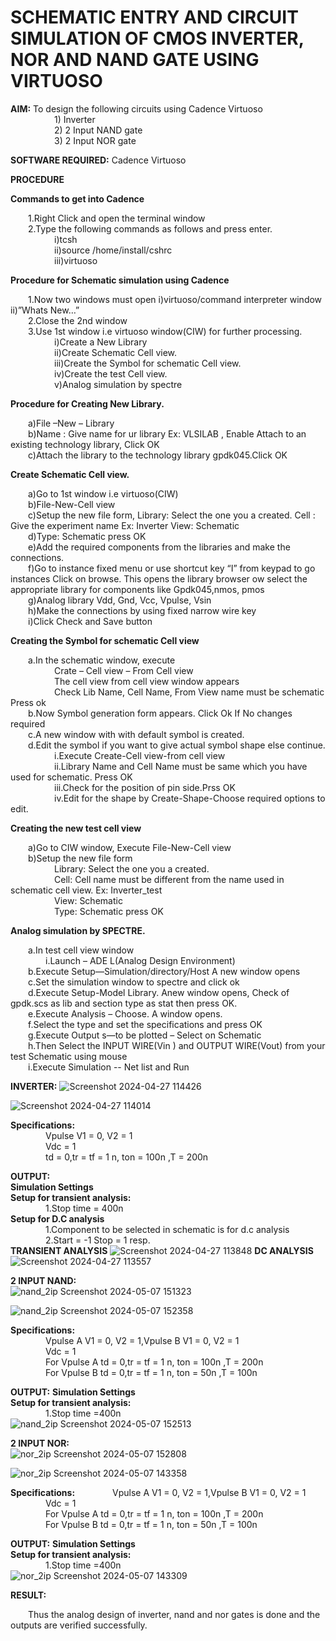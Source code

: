 #  SCHEMATIC ENTRY AND CIRCUIT SIMULATION OF CMOS INVERTER, NOR AND NAND GATE USING VIRTUOSO

**AIM:** To design the following circuits using Cadence Virtuoso<br>
&emsp;&emsp;&emsp;&emsp;&emsp;1) Inverter<br>
&emsp;&emsp;&emsp;&emsp;&emsp;2) 2 Input NAND gate<br>
&emsp;&emsp;&emsp;&emsp;&emsp;3) 2 Input NOR gate<br>

**SOFTWARE REQUIRED:** Cadence Virtuoso<br>
  
**PROCEDURE**

**Commands to get into Cadence**

&emsp;&emsp;1.Right Click and open the terminal window<br>
&emsp;&emsp;2.Type the following commands as follows and press enter.<br>
&emsp;&emsp;&emsp;&emsp;&emsp;i)tcsh<br>
&emsp;&emsp;&emsp;&emsp;&emsp;ii)source /home/install/cshrc<br>
&emsp;&emsp;&emsp;&emsp;&emsp;iii)virtuoso<br>

**Procedure for Schematic simulation using Cadence**

&emsp;&emsp;1.Now two windows must open i)virtuoso/command interpreter window ii)”Whats New…”<br>
&emsp;&emsp;2.Close the 2nd window<br>
&emsp;&emsp;3.Use 1st window i.e virtuoso window(CIW) for further processing.<br>
&emsp;&emsp;&emsp;&emsp;&emsp;i)Create a New Library<br>
&emsp;&emsp;&emsp;&emsp;&emsp;ii)Create Schematic Cell view.<br>
&emsp;&emsp;&emsp;&emsp;&emsp;iii)Create the Symbol for schematic Cell view.<br>
&emsp;&emsp;&emsp;&emsp;&emsp;iv)Create the test Cell view.<br>
&emsp;&emsp;&emsp;&emsp;&emsp;v)Analog simulation by spectre<br>

**Procedure for Creating New Library.**

&emsp;&emsp;a)File –New – Library<br>
&emsp;&emsp;b)Name : Give name for ur library Ex: VLSILAB , Enable Attach to an existing technology library, Click OK<br>
&emsp;&emsp;c)Attach the library to the technology library gpdk045.Click OK<br>

**Create Schematic Cell view.**

&emsp;&emsp;a)Go to 1st window i.e virtuoso(CIW)<br>
&emsp;&emsp;b)File-New-Cell view<br>
&emsp;&emsp;c)Setup the new file form, Library: Select the one you a created. Cell : Give the experiment name Ex: Inverter View: Schematic<br>
&emsp;&emsp;d)Type: Schematic press OK<br>
&emsp;&emsp;e)Add the required components from the libraries and make the connections.<br>
&emsp;&emsp;f)Go to instance fixed menu or use shortcut key “I” from keypad to go instances Click on browse. This opens the library browser ow select the appropriate library for components like Gpdk045,nmos, pmos<br>
&emsp;&emsp;g)Analog library	Vdd, Gnd, Vcc, Vpulse, Vsin<br>
&emsp;&emsp;h)Make the connections by using fixed narrow wire key<br>
&emsp;&emsp;i)Click Check and Save button<br>

**Creating the Symbol for schematic Cell view**

&emsp;&emsp;a.In the schematic window, execute<br>
&emsp;&emsp;&emsp;&emsp;&emsp;Crate – Cell view – From Cell view<br>
&emsp;&emsp;&emsp;&emsp;&emsp;The cell view from cell view window appears<br>
&emsp;&emsp;&emsp;&emsp;&emsp;Check Lib Name, Cell Name, From View name must be schematic Press ok<br>
&emsp;&emsp;b.Now Symbol generation form appears. Click Ok If No changes required<br>
&emsp;&emsp;c.A new window with with default symbol is created.<br>
&emsp;&emsp;d.Edit the symbol if you want to give actual symbol shape else continue.<br>
&emsp;&emsp;&emsp;&emsp;&emsp;i.Execute Create-Cell view-from cell view<br>
&emsp;&emsp;&emsp;&emsp;&emsp;ii.Library Name and Cell Name must be same which you have used for schematic. Press OK<br>
&emsp;&emsp;&emsp;&emsp;&emsp;iii.Check for the position of pin side.Prss OK<br>
&emsp;&emsp;&emsp;&emsp;&emsp;iv.Edit for the shape by Create-Shape-Choose required options to edit.<br>

**Creating the new test cell view**

&emsp;&emsp;a)Go to CIW window, Execute File-New-Cell view<br>
&emsp;&emsp;b)Setup the new file form<br>
&emsp;&emsp;&emsp;&emsp;&emsp;Library: Select the one you a created.<br>
&emsp;&emsp;&emsp;&emsp;&emsp;Cell: Cell name must be different from the name used in schematic cell view. Ex: Inverter_test<br>
&emsp;&emsp;&emsp;&emsp;&emsp;View: Schematic<br>
&emsp;&emsp;&emsp;&emsp;&emsp;Type: Schematic  press OK<br>

**Analog simulation by SPECTRE.**

&emsp;&emsp;a.In test cell view window<br>
&emsp;&emsp;&emsp;&emsp;i.Launch – ADE L(Analog Design Environment)<br>
&emsp;&emsp;b.Execute Setup—Simulation/directory/Host A new window opens<br>
&emsp;&emsp;c.Set the simulation window to spectre and click ok<br>
&emsp;&emsp;d.Execute Setup-Model Library. Anew window opens, Check of gpdk.scs as lib and section type as stat then press OK.<br>
&emsp;&emsp;e.Execute Analysis – Choose. A window opens.<br>
&emsp;&emsp;f.Select the type and set the specifications and press OK<br>
&emsp;&emsp;g.Execute Output s—to be plotted – Select on Schematic<br>
&emsp;&emsp;h.Then Select the INPUT WIRE(Vin ) and OUTPUT WIRE(Vout) from your test Schematic using mouse<br>
&emsp;&emsp;i.Execute Simulation -- Net list and Run<br>

**INVERTER:**
![Screenshot 2024-04-27 114426](https://github.com/TharunPR/VLSI-LAB-EXP-6/assets/117915125/f04bd811-4be9-4bb1-b6eb-7524518e8c9e)

![Screenshot 2024-04-27 114014](https://github.com/TharunPR/VLSI-LAB-EXP-6/assets/117915125/d857149c-3a95-4704-a205-f54206683a4e)

**Specifications:**  
&emsp;&emsp;&emsp;&emsp;Vpulse V1 = 0,	V2 = 1<br>
&emsp;&emsp;&emsp;&emsp;Vdc	= 1<br>
&emsp;&emsp;&emsp;&emsp;td = 0,tr = tf = 1 n, ton = 100n ,T = 200n<br>


**OUTPUT:**<br>
**Simulation Settings**<br>
**Setup for transient analysis:**<br>
&emsp;&emsp;&emsp;&emsp;1.Stop time = 400n<br>
**Setup for D.C analysis**<br>
&emsp;&emsp;&emsp;&emsp;1.Component to be selected in schematic is	for d.c analysis<br>
&emsp;&emsp;&emsp;&emsp;2.Start = -1 Stop = 1 resp.<br>
**TRANSIENT ANALYSIS**
![Screenshot 2024-04-27 113848](https://github.com/TharunPR/VLSI-LAB-EXP-6/assets/117915125/b8234091-97b8-4b86-92c5-94566de15a02)
**DC ANALYSIS**
![Screenshot 2024-04-27 113557](https://github.com/TharunPR/VLSI-LAB-EXP-6/assets/117915125/dd79284d-ad9e-4732-8f37-53ded23a0f96)

**2 INPUT NAND:**<br>
![nand_2ip Screenshot 2024-05-07 151323](https://github.com/TharunPR/VLSI-LAB-EXP-6/assets/117915125/0fd4b819-3f12-49a8-86db-ad5a521c6a76)

![nand_2ip Screenshot 2024-05-07 152358](https://github.com/TharunPR/VLSI-LAB-EXP-6/assets/117915125/1c227790-844a-43fa-923a-e5565e5fa369)

**Specifications:**  
&emsp;&emsp;&emsp;&emsp;Vpulse A V1 = 0,	V2 = 1,Vpulse B V1 = 0,	V2 = 1<br>
&emsp;&emsp;&emsp;&emsp;Vdc	= 1<br>
&emsp;&emsp;&emsp;&emsp;For Vpulse A td = 0,tr = tf = 1 n, ton = 100n ,T = 200n<br>
&emsp;&emsp;&emsp;&emsp;For Vpulse B td = 0,tr = tf = 1 n, ton = 50n ,T = 100n<br>

**OUTPUT:**
**Simulation Settings**<br>
**Setup for transient analysis:**<br>
&emsp;&emsp;&emsp;&emsp;1.Stop time =400n<br>
![nand_2ip Screenshot 2024-05-07 152513](https://github.com/TharunPR/VLSI-LAB-EXP-6/assets/117915125/71297cb2-2ef0-4eca-88f5-cde73b060e19)


**2 INPUT NOR:**<br>
![nor_2ip Screenshot 2024-05-07 152808](https://github.com/TharunPR/VLSI-LAB-EXP-6/assets/117915125/38375920-7a39-4a05-8f4c-8191390b8ed3)

![nor_2ip Screenshot 2024-05-07 143358](https://github.com/TharunPR/VLSI-LAB-EXP-6/assets/117915125/2f5e04f2-e455-4d70-b8a5-84d5e44ae4c1)

**Specifications:** 
&emsp;&emsp;&emsp;&emsp;Vpulse A V1 = 0,	V2 = 1,Vpulse B V1 = 0,	V2 = 1<br>
&emsp;&emsp;&emsp;&emsp;Vdc	= 1<br>
&emsp;&emsp;&emsp;&emsp;For Vpulse A td = 0,tr = tf = 1 n, ton = 100n ,T = 200n<br>
&emsp;&emsp;&emsp;&emsp;For Vpulse B td = 0,tr = tf = 1 n, ton = 50n ,T = 100n<br>

**OUTPUT:**
**Simulation Settings**<br>
**Setup for transient analysis:**<br>
&emsp;&emsp;&emsp;&emsp;1.Stop time =400n<br>
![nor_2ip Screenshot 2024-05-07 143309](https://github.com/TharunPR/VLSI-LAB-EXP-6/assets/117915125/443361fb-04c0-4295-a69a-ddf048fd739f)

**RESULT:**<br>

&emsp;&emsp;Thus the analog design of inverter, nand and nor gates is done and the outputs are verified successfully.




